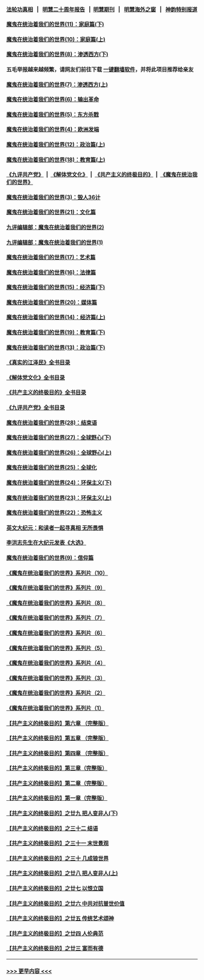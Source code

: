 #### [法轮功真相](https://github.com/gfw-breaker/truth/blob/master/README.md?t=0) &nbsp;&nbsp;|&nbsp;&nbsp; [明慧二十周年报告](https://github.com/gfw-breaker/mh-reports/blob/master/README.md?t=0) &nbsp;&nbsp;|&nbsp;&nbsp;[明慧期刊](https://github.com/gfw-breaker/mh-qikan) &nbsp;&nbsp;|&nbsp;&nbsp; [明慧海外之窗](https://github.com/gfw-breaker/mh-news/blob/master/README.md?t=0) &nbsp;&nbsp;|&nbsp;&nbsp; [神韵特别报道](https://github.com/gfw-breaker/mh-news/blob/master/shenyun.md?t=0)
#### [魔鬼在统治着我们的世界(11)：家庭篇(下)](../pages/nsc422/n10440961.md?t=11240801) 
#### [魔鬼在统治着我们的世界(10)：家庭篇(上)](../pages/nsc422/n10435448.md?t=11240801) 
#### [魔鬼在统治着我们的世界(8)：渗透西方(下)](../pages/nsc422/n10429603.md?t=11240801) 
#### 五毛举报越来越频繁，请网友们前往下载 [一键翻墙软件](https://github.com/gfw-breaker/ssr-accounts)，并将此项目推荐给亲友
#### [魔鬼在统治着我们的世界(7)：渗透西方(上)](../pages/nsc422/n10426013.md?t=11240801) 
#### [魔鬼在统治着我们的世界(6)：输出革命](../pages/nsc422/n10421536.md?t=11240801) 
#### [魔鬼在统治着我们的世界(5)：东方杀戮](../pages/nsc422/n10417707.md?t=11240801) 
#### [魔鬼在统治着我们的世界(4)：欧洲发端](../pages/nsc422/n10414890.md?t=11240801) 
#### [魔鬼在统治着我们的世界(12)：政治篇(上)](../pages/nsc422/n10444576.md?t=11240801) 
#### [魔鬼在统治着我们的世界(18)：教育篇(上)](../pages/nsc422/n10526970.md?t=11240801) 
#### [《九评共产党》](https://github.com/begood0513/9ping.md/blob/master/README.md) &nbsp;|&nbsp; [《解体党文化》](../../../../jtdwh.md/blob/master/README.md)  &nbsp;|&nbsp; [《共产主义的终极目的》](../../../../gczydzjmd.md/blob/master/README.md) &nbsp;|&nbsp; [《魔鬼在统治我们的世界》](../../../../mgztzwmdsj.md/blob/master/README.md) 
#### [魔鬼在统治着我们的世界(3)：毁人36计](../pages/nsc422/n10411583.md?t=11240801) 
#### [魔鬼在统治着我们的世界(21)：文化篇](../pages/nsc422/n10597706.md?t=11240801) 
#### [九评编辑部：魔鬼在统治着我们的世界(2)](../pages/nsc422/n10410036.md?t=11240801) 
#### [九评编辑部：魔鬼在统治着我们的世界(1)](../pages/nsc422/n10406825.md?t=11240801) 
#### [魔鬼在统治着我们的世界(17)：艺术篇](../pages/nsc422/n10499093.md?t=11240801) 
#### [魔鬼在统治着我们的世界(16)：法律篇](../pages/nsc422/n10485969.md?t=11240801) 
#### [魔鬼在统治着我们的世界(15)：经济篇(下)](../pages/nsc422/n10469975.md?t=11240801) 
#### [魔鬼在统治着我们的世界(20)：媒体篇](../pages/nsc422/n10586579.md?t=11240801) 
#### [魔鬼在统治着我们的世界(14)：经济篇(上)](../pages/nsc422/n10457370.md?t=11240801) 
#### [魔鬼在统治着我们的世界(19)：教育篇(下)](../pages/nsc422/n10564808.md?t=11240801) 
#### [魔鬼在统治着我们的世界(13)：政治篇(下)](../pages/nsc422/n10448270.md?t=11240801) 
#### [《真实的江泽民》全书目录](../pages/nsc422/n13721399.md?t=11240801) 
#### [《解体党文化》全书目录](../pages/nsc422/n13721157.md?t=11240801) 
#### [《共产主义的终极目的》全书目录](../pages/nsc422/n13721048.md?t=11240801) 
#### [《九评共产党》全书目录](../pages/nsc422/n13708085.md?t=11240801) 
#### [魔鬼在统治着我们的世界(28)：结束语](../pages/nsc422/n10936246.md?t=11240801) 
#### [魔鬼在统治着我们的世界(27)：全球野心(下)](../pages/nsc422/n10928319.md?t=11240801) 
#### [魔鬼在统治着我们的世界(26)：全球野心(上)](../pages/nsc422/n10900318.md?t=11240801) 
#### [魔鬼在统治着我们的世界(25)：全球化](../pages/nsc422/n10788205.md?t=11240801) 
#### [魔鬼在统治着我们的世界(24)：环保主义(下)](../pages/nsc422/n10695307.md?t=11240801) 
#### [魔鬼在统治着我们的世界(23)：环保主义(上)](../pages/nsc422/n10688613.md?t=11240801) 
#### [魔鬼在统治着我们的世界(22)：恐怖主义](../pages/nsc422/n10614727.md?t=11240801) 
#### [英文大纪元：和读者一起寻真相 无所畏惧](../pages/nsc422/n12542027.md?t=11240801) 
#### [李洪志先生在大纪元发表《大选》](../pages/nsc422/n12534746.md?t=11240801) 
#### [魔鬼在统治着我们的世界(9)：信仰篇](../pages/nsc422/n10432159.md?t=11240801) 
#### [《魔鬼在统治着我们的世界》系列片（10）](../pages/nsc422/n12292670.md?t=11240801) 
#### [《魔鬼在统治着我们的世界》系列片（9）](../pages/nsc422/n12290859.md?t=11240801) 
#### [《魔鬼在统治着我们的世界》系列片（8）](../pages/nsc422/n12287445.md?t=11240801) 
#### [《魔鬼在统治着我们的世界》系列片（7）](../pages/nsc422/n12283425.md?t=11240801) 
#### [《魔鬼在统治着我们的世界》系列片（6）](../pages/nsc422/n12282314.md?t=11240801) 
#### [《魔鬼在统治着我们的世界》系列片（5）](../pages/nsc422/n12281419.md?t=11240801) 
#### [《魔鬼在统治着我们的世界》系列片（4）](../pages/nsc422/n12274024.md?t=11240801) 
#### [《魔鬼在统治着我们的世界》系列片（3）](../pages/nsc422/n12271322.md?t=11240801) 
#### [《魔鬼在统治着我们的世界》系列片（2）](../pages/nsc422/n12269049.md?t=11240801) 
#### [《魔鬼在统治着我们的世界》系列片（1）](../pages/nsc422/n12267575.md?t=11240801) 
#### [【共产主义的终极目的】第六章 （完整版）](../pages/nsc422/n11428913.md?t=11240801) 
#### [【共产主义的终极目的】第五章 （完整版）](../pages/nsc422/n11428912.md?t=11240801) 
#### [【共产主义的终极目的】第四章 （完整版）](../pages/nsc422/n11428907.md?t=11240801) 
#### [【共产主义的终极目的】第三章（完整版）](../pages/nsc422/n11428848.md?t=11240801) 
#### [【共产主义的终极目的】第二章（完整版）](../pages/nsc422/n11428831.md?t=11240801) 
#### [【共产主义的终极目的】第一章（完整版）](../pages/nsc422/n11417651.md?t=11240801) 
#### [【共产主义的终极目的】之廿九 把人变非人(下)](../pages/nsc422/n11344140.md?t=11240801) 
#### [【共产主义的终极目的】之三十二 结语](../pages/nsc422/n11360535.md?t=11240801) 
#### [【共产主义的终极目的】之三十一 末世景观](../pages/nsc422/n11351129.md?t=11240801) 
#### [【共产主义的终极目的】之三十 几成狼世界](../pages/nsc422/n11348280.md?t=11240801) 
#### [【共产主义的终极目的】之廿八 把人变非人(上)](../pages/nsc422/n11340492.md?t=11240801) 
#### [【共产主义的终极目的】之廿七 以恨立国](../pages/nsc422/n11336944.md?t=11240801) 
#### [【共产主义的终极目的】之廿六 中共对抗普世价值](../pages/nsc422/n11324785.md?t=11240801) 
#### [【共产主义的终极目的】之廿五 传统艺术颂神](../pages/nsc422/n11296396.md?t=11240801) 
#### [【共产主义的终极目的】之廿四 人伦典范](../pages/nsc422/n11296397.md?t=11240801) 
#### [【共产主义的终极目的】之廿三 富而有德](../pages/nsc422/n11283598.md?t=11240801) 

----
#### [ >>> 更早内容 <<< ](../indexes/nsc422-earlier.md)
